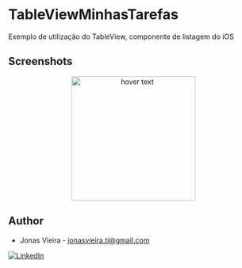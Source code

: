 # TableViewMinhasTarefas
Exemplo de utilização do TableView, componente de listagem do iOS

## Screenshots</br>

<p align="center">
  <img src="arts/screenshot.gif" width="250" title="hover text">
</p>

## Author</br>

* Jonas Vieira - jonasvieira.ti@gmail.com </br>
 
[![LinkedIn](https://img.shields.io/badge/LinkedIn-JonasVieira-blue.svg)](https://br.linkedin.com/in/jonasvieirati)
